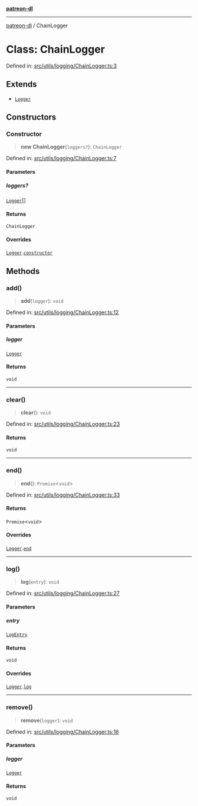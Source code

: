[**patreon-dl**](../README.md)

***

[patreon-dl](../README.md) / ChainLogger

# Class: ChainLogger

Defined in: [src/utils/logging/ChainLogger.ts:3](https://github.com/patrickkfkan/patreon-dl/blob/13dcc2ff5398507f6088673ed657c12686142841/src/utils/logging/ChainLogger.ts#L3)

## Extends

- [`Logger`](Logger.md)

## Constructors

### Constructor

> **new ChainLogger**(`loggers?`): `ChainLogger`

Defined in: [src/utils/logging/ChainLogger.ts:7](https://github.com/patrickkfkan/patreon-dl/blob/13dcc2ff5398507f6088673ed657c12686142841/src/utils/logging/ChainLogger.ts#L7)

#### Parameters

##### loggers?

[`Logger`](Logger.md)[]

#### Returns

`ChainLogger`

#### Overrides

[`Logger`](Logger.md).[`constructor`](Logger.md#constructor)

## Methods

### add()

> **add**(`logger`): `void`

Defined in: [src/utils/logging/ChainLogger.ts:12](https://github.com/patrickkfkan/patreon-dl/blob/13dcc2ff5398507f6088673ed657c12686142841/src/utils/logging/ChainLogger.ts#L12)

#### Parameters

##### logger

[`Logger`](Logger.md)

#### Returns

`void`

***

### clear()

> **clear**(): `void`

Defined in: [src/utils/logging/ChainLogger.ts:23](https://github.com/patrickkfkan/patreon-dl/blob/13dcc2ff5398507f6088673ed657c12686142841/src/utils/logging/ChainLogger.ts#L23)

#### Returns

`void`

***

### end()

> **end**(): `Promise`\<`void`\>

Defined in: [src/utils/logging/ChainLogger.ts:33](https://github.com/patrickkfkan/patreon-dl/blob/13dcc2ff5398507f6088673ed657c12686142841/src/utils/logging/ChainLogger.ts#L33)

#### Returns

`Promise`\<`void`\>

#### Overrides

[`Logger`](Logger.md).[`end`](Logger.md#end)

***

### log()

> **log**(`entry`): `void`

Defined in: [src/utils/logging/ChainLogger.ts:27](https://github.com/patrickkfkan/patreon-dl/blob/13dcc2ff5398507f6088673ed657c12686142841/src/utils/logging/ChainLogger.ts#L27)

#### Parameters

##### entry

[`LogEntry`](../interfaces/LogEntry.md)

#### Returns

`void`

#### Overrides

[`Logger`](Logger.md).[`log`](Logger.md#log)

***

### remove()

> **remove**(`logger`): `void`

Defined in: [src/utils/logging/ChainLogger.ts:16](https://github.com/patrickkfkan/patreon-dl/blob/13dcc2ff5398507f6088673ed657c12686142841/src/utils/logging/ChainLogger.ts#L16)

#### Parameters

##### logger

[`Logger`](Logger.md)

#### Returns

`void`
